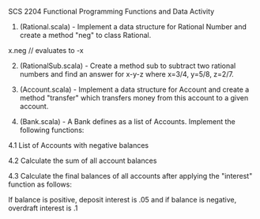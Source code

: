 SCS 2204 Functional Programming
Functions and Data Activity


1. (Rational.scala) - Implement a data structure for Rational Number and create a method "neg" to class Rational.

x.neg // evaluates to -x

2. (RationalSub.scala) - Create a method sub to subtract two rational numbers and find an answer for x-y-z where x=3/4, y=5/8, z=2/7.

3. (Account.scala) - Implement a data structure for Account and create a method "transfer" which transfers money from this account to a given account.

4. (Bank.scala) - A Bank defines as a list of Accounts. Implement the following functions:

4.1 List of Accounts with negative balances

4.2 Calculate the sum of all account balances

4.3 Calculate the final balances of all accounts after applying the "interest" function as follows: 

If balance is positive, deposit interest is .05 and if balance is negative, overdraft interest is .1

